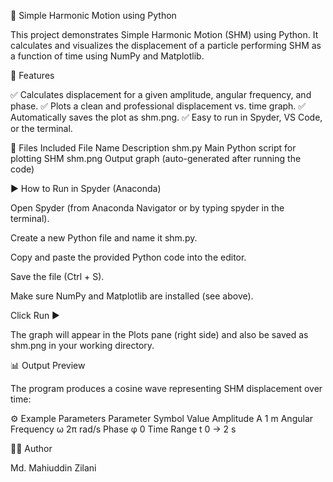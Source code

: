 🎵 Simple Harmonic Motion using Python

This project demonstrates Simple Harmonic Motion (SHM) using Python.
It calculates and visualizes the displacement of a particle performing SHM as a function of time using NumPy and Matplotlib.


🚀 Features

✅ Calculates displacement for a given amplitude, angular frequency, and phase.
✅ Plots a clean and professional displacement vs. time graph.
✅ Automatically saves the plot as shm.png.
✅ Easy to run in Spyder, VS Code, or the terminal.

🧩 Files Included
File Name	Description
shm.py	Main Python script for plotting SHM
shm.png	Output graph (auto-generated after running the code)


▶️ How to Run in Spyder (Anaconda)

Open Spyder (from Anaconda Navigator or by typing spyder in the terminal).

Create a new Python file and name it shm.py.

Copy and paste the provided Python code into the editor.

Save the file (Ctrl + S).

Make sure NumPy and Matplotlib are installed (see above).

Click Run ▶

The graph will appear in the Plots pane (right side) and also be saved as shm.png in your working directory.

📊 Output Preview

The program produces a cosine wave representing SHM displacement over time:

⚙️ Example Parameters
Parameter	Symbol	Value
Amplitude	A	1 m
Angular Frequency	ω	2π rad/s
Phase	φ	0
Time Range	t	0 → 2 s

👨‍💻 Author

Md. Mahiuddin Zilani

